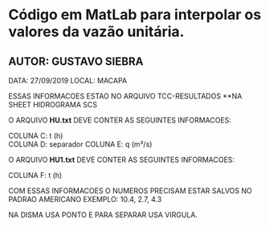 # Código em MatLab para interpolar os valores da vazão unitária.

## AUTOR: GUSTAVO SIEBRA
DATA: 27/09/2019
LOCAL: MACAPA
 
ESSAS INFORMACOES ESTAO NO ARQUIVO TCC-RESULTADOS 
**NA SHEET HIDROGRAMA SCS

O ARQUIVO **HU.txt** DEVE CONTER AS SEGUINTES INFORMACOES:
 
COLUNA C: t (h)		
COLUNA D: separador
COLUNA E: q (m³/s)
 
O ARQUIVO **HU1.txt** DEVE CONTER AS SEGUINTES INFORMACOES:
 
COLUNA F: t (h)		
 
COM ESSAS INFORMACOES O NUMEROS PRECISAM ESTAR SALVOS NO PADRAO AMERICANO
EXEMPLO: 10.4, 2.7, 4.3
 
NA DISMA USA PONTO E PARA SEPARAR USA VIRGULA.
